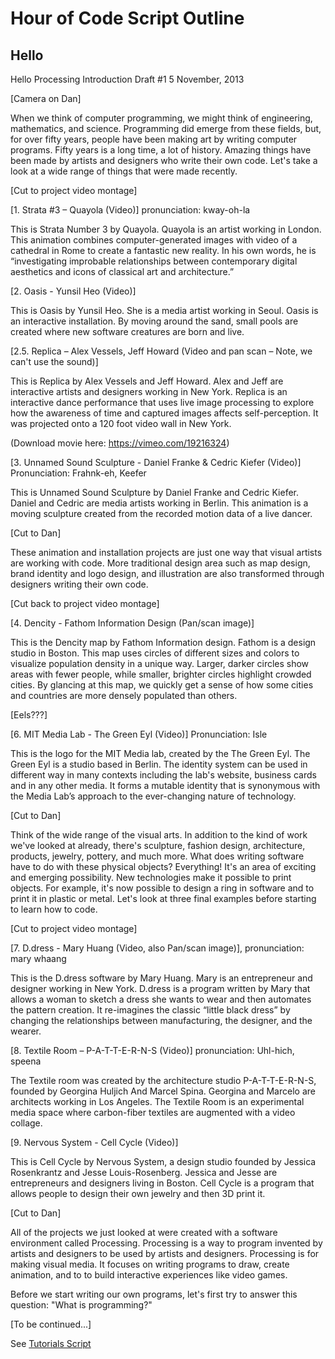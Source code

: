 Hour of Code Script Outline
===========================

## Hello

Hello Processing Introduction
Draft #1
5 November, 2013


[Camera on Dan]

When we think of computer programming, we might think of engineering, mathematics, and science. Programming did emerge from these fields, but, for over fifty years, people have been making art by writing computer programs. Fifty years is a long time, a lot of history. Amazing things have been made by artists and designers who write their own code. Let's take a look at a wide range of things that were made recently.


[Cut to project video montage]


[1. Strata #3 – Quayola (Video)] pronunciation: kway-oh-la

This is Strata Number 3 by Quayola. Quayola is an artist working in London.
This animation combines computer-generated images with video of a cathedral in Rome to create a fantastic new reality. In his own words, he is “investigating improbable relationships between contemporary digital aesthetics and icons of classical art and architecture.”

[2. Oasis - Yunsil Heo (Video)]

This is Oasis by Yunsil Heo. She is a media artist working in Seoul. Oasis is an interactive installation. By moving around the sand, small pools are created where new software creatures are born and live. 

[2.5. Replica – Alex Vessels, Jeff Howard (Video and pan scan – Note, we can't use the sound)]

This is Replica by Alex Vessels and Jeff Howard. Alex and Jeff are interactive artists and designers working in New York. Replica is an interactive dance performance that uses live image processing to explore how the awareness of time and captured images affects self-perception. It was projected onto a 120 foot video wall in New York. 

(Download movie here: https://vimeo.com/19216324) 


[3. Unnamed Sound Sculpture - Daniel Franke & Cedric Kiefer (Video)]  Pronunciation:  Frahnk-eh, Keefer

This is Unnamed Sound Sculpture by Daniel Franke and Cedric Kiefer. Daniel and Cedric are media artists working in Berlin. This animation is a moving sculpture created from the recorded motion data of a live dancer. 


[Cut to Dan]


These animation and installation projects are just one way that visual artists are working with code. More traditional design area such as map design, brand identity and logo design, and illustration are also transformed through designers writing their own code.


[Cut back to project video montage]


[4. Dencity - Fathom Information Design (Pan/scan image)]

This is the Dencity map by Fathom Information design. Fathom is a design studio in Boston. This map uses circles of different sizes and colors to visualize population density in a unique way. Larger, darker circles show areas with fewer people, while smaller, brighter circles highlight crowded cities. By glancing at this map, we quickly get a sense of how some cities and countries are more densely populated than others.

[Eels???] 

[6. MIT Media Lab - The Green Eyl (Video)]  Pronunciation: Isle

This is the logo for the MIT Media lab, created by the The Green Eyl. The Green Eyl is a studio based in Berlin. The identity system can be used in different way in many contexts including the lab's website, business cards and in any other media. It forms a mutable identity that is synonymous with the Media Lab’s approach to the ever-changing nature of technology.


[Cut to Dan]


Think of the wide range of the visual arts. In addition to the kind of work we've looked at already, there's sculpture, fashion design, architecture, products, jewelry, pottery, and much more. What does writing software have to do with these physical objects? Everything! It's an area of exciting and emerging possibility. New technologies make it possible to print objects. For example, it's now possible to design a ring in software and to print it in plastic or metal. Let's look at three final examples before starting to learn how to code. 


[Cut to project video montage]


[7. D.dress - Mary Huang (Video, also Pan/scan image)], pronunciation: mary whaang

This is the D.dress software by Mary Huang. Mary is an entrepreneur and designer working in New York. D.dress is a program written by Mary that allows a woman to sketch a dress she wants to wear and then automates the pattern creation. It re-imagines the classic “little black dress” by changing the relationships between manufacturing, the designer, and the wearer.


[8. Textile Room – P-A-T-T-E-R-N-S (Video)] pronunciation: Uhl-hich, speena

The Textile room was created by the architecture studio P-A-T-T-E-R-N-S, founded by Georgina Huljich And Marcel Spina. Georgina and Marcelo are architects working in Los Angeles. The Textile Room is an experimental media space where carbon-fiber textiles are augmented with a video collage.


[9. Nervous System - Cell Cycle (Video)]

This is Cell Cycle by Nervous System, a design studio founded by Jessica Rosenkrantz and Jesse Louis-Rosenberg. Jessica and Jesse are entrepreneurs and designers living in Boston. Cell Cycle is a program that allows people to design their own jewelry and then 3D print it.


[Cut to Dan]


All of the projects we just looked at were created with a software environment called Processing. Processing is a way to program invented by artists and designers to be used by artists and designers. Processing is for making visual media. It focuses on writing programs to draw, create animation, and to to build interactive experiences like video games.

Before we start writing our own programs, let's first try to answer this question: "What is programming?"


[To be continued...]

See [Tutorials Script](https://github.com/scottgarner/Processing-Hour-Of-Code/blob/gh-pages/Script-tutorials.md)

